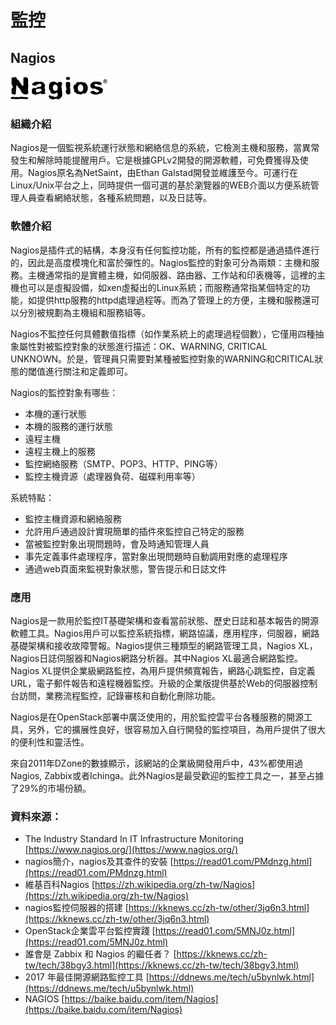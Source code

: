# **監控**

## **Nagios**

![](/assets/nagios.png)

### 組織介紹

Nagios是一個監視系統運行狀態和網絡信息的系統，它檢測主機和服務，當異常發生和解除時能提醒用戶。它是根據GPLv2開發的開源軟體，可免費獲得及使用。Nagios原名為NetSaint，由Ethan Galstad開發並維護至今。可運行在Linux/Unix平台之上，同時提供一個可選的基於瀏覽器的WEB介面以方便系統管理人員查看網絡狀態，各種系統問題，以及日誌等。

### 軟體介紹

Nagios是插件式的結構，本身沒有任何監控功能，所有的監控都是通過插件進行的，因此是高度模塊化和富於彈性的。Nagios監控的對象可分為兩類：主機和服務。主機通常指的是實體主機，如伺服器、路由器、工作站和印表機等，這裡的主機也可以是虛擬設備，如xen虛擬出的Linux系統；而服務通常指某個特定的功能，如提供http服務的httpd處理過程等。而為了管理上的方便，主機和服務還可以分別被規劃為主機組和服務組等。

Nagios不監控任何具體數值指標（如作業系統上的處理過程個數），它僅用四種抽象屬性對被監控對象的狀態進行描述：OK、WARNING, CRITICAL UNKNOWN。於是，管理員只需要對某種被監控對象的WARNING和CRITICAL狀態的閾值進行關注和定義即可。

Nagios的監控對象有哪些：

* 本機的運行狀態
* 本機的服務的運行狀態
* 遠程主機
* 遠程主機上的服務
* 監控網絡服務（SMTP、POP3、HTTP、PING等）
* 監控主機資源（處理器負荷、磁碟利用率等）

系統特點：

* 監控主機資源和網絡服務
* 允許用戶通過設計實現簡單的插件來監控自己特定的服務
* 當被監控對象出現問題時，會及時通知管理人員
* 事先定義事件處理程序，當對象出現問題時自動調用對應的處理程序
* 通過web頁面來監視對象狀態，警告提示和日誌文件

### 應用

Nagios是一款用於監控IT基礎架構和查看當前狀態、歷史日誌和基本報告的開源軟體工具。Nagios用戶可以監控系統指標，網路協議，應用程序，伺服器，網路基礎架構和接收故障警報。Nagios提供三種類型的網路管理工具，Nagios XL，Nagios日誌伺服器和Nagios網路分析器。其中Nagios XL最適合網路監控。Nagios XL提供企業級網路監控，為用戶提供頻寬報告，網路心跳監控，自定義URL，電子郵件報告和遠程機器監控。升級的企業版提供基於Web的伺服器控制台訪問，業務流程監控，記錄審核和自動化刪除功能。

Nagios是在OpenStack部署中廣泛使用的，用於監控雲平台各種服務的開源工具，另外，它的擴展性良好，很容易加入自行開發的監控項目，為用戶提供了很大的便利性和靈活性。

來自2011年DZone的數據顯示，該網站的企業級開發用戶中，43%都使用過Nagios, Zabbix或者Ichinga。此外Nagios是最受歡迎的監控工具之一，甚至占據了29%的市場份額。

### 資料來源：

* The Industry Standard In IT Infrastructure Monitoring [https://www.nagios.org/](https://www.nagios.org/)
* nagios簡介，nagios及其查件的安裝
   [https://read01.com/PMdnzg.html](https://read01.com/PMdnzg.html)
* 維基百科Nagios [https://zh.wikipedia.org/zh-tw/Nagios](https://zh.wikipedia.org/zh-tw/Nagios)
* nagios監控伺服器的搭建 [https://kknews.cc/zh-tw/other/3jq6n3.html](https://kknews.cc/zh-tw/other/3jq6n3.html)
* OpenStack企業雲平台監控實踐 [https://read01.com/5MNJ0z.html](https://read01.com/5MNJ0z.html)
* 誰會是 Zabbix 和 Nagios 的繼任者？ [https://kknews.cc/zh-tw/tech/38bgy3.html](https://kknews.cc/zh-tw/tech/38bgy3.html)
* 2017 年最佳開源網路監控工具 [https://ddnews.me/tech/u5bynlwk.html](https://ddnews.me/tech/u5bynlwk.html)
* NAGIOS [https://baike.baidu.com/item/Nagios](https://baike.baidu.com/item/Nagios)



